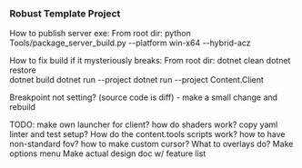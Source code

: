 ### Robust Template Project

How to publish server exe:
From root dir: 
    python Tools/package_server_build.py --platform win-x64 --hybrid-acz

How to fix build if it mysteriously breaks:
From root dir: 
    dotnet clean
    dotnet restore      
    dotnet build
    dotnet run --project
    dotnet run --project Content.Client

Breakpoint not setting? (source code is diff) - make a small change and rebuild

TODO:
    make own launcher for client?
    how do shaders work?
    copy yaml linter and test setup?
    How do the content.tools scripts work?
    how to have non-standard fov?
    how to make custom cursor?
    What to overlays do?
    Make options menu
    Make actual design doc w/ feature list
